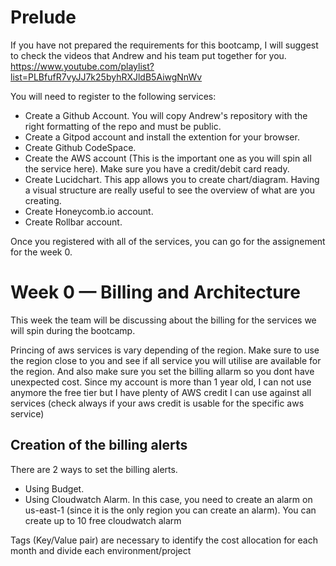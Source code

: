 
# Prelude

If you have not prepared the requirements for this bootcamp, I will suggest to check the videos that Andrew and his team put together for you.
https://www.youtube.com/playlist?list=PLBfufR7vyJJ7k25byhRXJldB5AiwgNnWv

You will need to register to the following services:
- Create a Github Account. You will copy Andrew's repository with the right formatting of the repo and must be public.
- Create a Gitpod account and install the extention for your browser.
- Create Github CodeSpace.
- Create the AWS account (This is the important one as you will spin all the service here). Make sure you have a credit/debit card ready.
- Create Lucidchart. This app allows you to create chart/diagram. Having a visual structure are really useful to see the overview of what are you creating.
- Create Honeycomb.io account.
- Create Rollbar account.

Once you registered with all of the services, you can go for the assignement for the week 0.


# Week 0 — Billing and Architecture

This week the team will be discussing about the billing for the services we will spin during the bootcamp.

Princing of aws services is vary depending of the region. Make sure to use the region close to you and see if all service you will utilise are available for the region.
And also make sure you set the billing allarm so you dont have unexpected cost. Since my account is more than 1 year old, I can not use anymore the free tier but I have plenty of AWS credit I can use against all services (check always if your aws credit is usable for the specific aws service)

## Creation of the billing alerts

There are 2 ways to set the billing alerts.

- Using Budget.
- Using Cloudwatch Alarm. In this case, you need to create an alarm on us-east-1 (since it is the only region you can create an alarm). You can create up to 10 free cloudwatch alarm

Tags (Key/Value pair) are necessary to identify the cost allocation for each month and divide  each environment/project 

